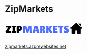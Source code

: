 # ZipMarkets

![Zip Markets Logo](/ZipMarkets/client/src/images/ZipMarketsSmall.png)

[zipmarkets.azurewebsites.net](https://zipmarkets.azurewebsites.net/)
